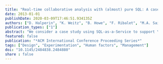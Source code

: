 ```yaml
---
title: "Real-time collaborative analysis with (almost) pure SQL: A case study in biogeochemical oceanography"
date: 2013-01-01
publishDate: 2020-03-09T17:46:51.934135Z
authors: ["D. Halperin", "K. Weitz", "B. Howe", "F. Ribalet", "M.A. Saito", "E. Virginia Armbrust"]
publication_types: ["1"]
abstract: "We consider a case study using SQL-as-a-Service to support \"instant analysis\" of weakly structured relational data at a multi-investigator science retreat. Here, \"weakly structured\" means tabular, rows-and-columns datasets that share some common context, but that have limited a priori agreement on file formats, relationships, types, schemas, metadata, or semantics. In this case study, the data were acquired from hundreds of distinct locations during a multi-day oceanographic cruise using a variety of physical, biological, and chemical sensors and assays. Months after the cruise when preliminary data processing was complete, 40+ researchers from a variety of disciplines participated in a two-day \"data synthesis workshop.\" At this workshop, two computer scientists used a web-based query-as-a-service platform called SQLShare to perform\"SQL stenography\": capturing the scientific discussion in real time to integrate data, test hypotheses, and populate visualizations to then inform and enhance further discussion. In this \"field test\" of our technology and approach, we found that it was not only feasible to support interactive science Q & A with essentially pure SQL, but that we significantly increased the value of the \"face time\" at the meeting: researchers from different fields were able to validate assumptions and resolve ambiguity about each others' fields. As a result, new science emerged from a meeting that was originally just a planning meeting. In this paper, we describe the details of this experiment, discuss our major findings, and lay out a new research agenda for collaborative science database services."
featured: false
publication: "*ACM International Conference Proceeding Series*"
tags: ["Design", "Experimentation", "Human factors", "Management"]
doi: "10.1145/2484838.2484880"
share : false
---
```


